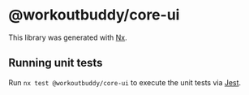 # @workoutbuddy/core-ui

This library was generated with [Nx](https://nx.dev).

## Running unit tests

Run `nx test @workoutbuddy/core-ui` to execute the unit tests via [Jest](https://jestjs.io).
